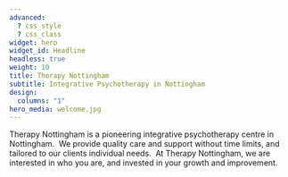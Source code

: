 ```yaml
---
advanced:
  ? css_style
  ? css_class
widget: hero
widget_id: Headline
headless: true
weight: 10
title: Therapy Nottingham
subtitle: Integrative Psychotherapy in Nottingham
design:
  columns: "1"
hero_media: welcome.jpg
---
```

Therapy Nottingham is a pioneering integrative psychotherapy centre in Nottingham.  We provide quality care and support without time limits, and tailored to our clients individual needs.  At Therapy Nottingham, we are interested in who you are, and invested in your growth and improvement.